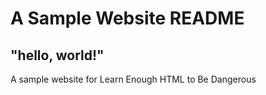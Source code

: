 # A Sample Website README

## "hello, world!"

A sample website for Learn Enough HTML to Be Dangerous